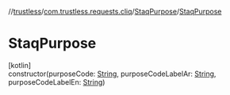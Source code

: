 //[trustless](../../../index.md)/[com.trustless.requests.cliq](../index.md)/[StaqPurpose](index.md)/[StaqPurpose](-staq-purpose.md)

# StaqPurpose

[kotlin]\
constructor(purposeCode: [String](https://kotlinlang.org/api/latest/jvm/stdlib/kotlin/-string/index.html), purposeCodeLabelAr: [String](https://kotlinlang.org/api/latest/jvm/stdlib/kotlin/-string/index.html), purposeCodeLabelEn: [String](https://kotlinlang.org/api/latest/jvm/stdlib/kotlin/-string/index.html))
